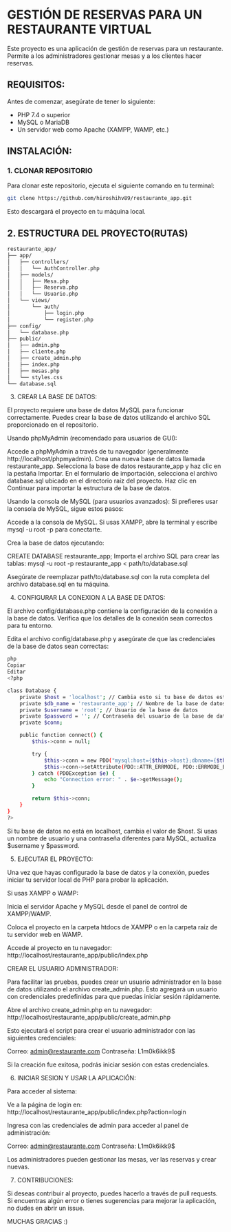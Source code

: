 # GESTIÓN DE RESERVAS PARA UN RESTAURANTE VIRTUAL

Este proyecto es una aplicación de gestión de reservas para un restaurante. Permite a los administradores gestionar mesas y a los clientes hacer reservas.

## REQUISITOS:

Antes de comenzar, asegúrate de tener lo siguiente:

- PHP 7.4 o superior
- MySQL o MariaDB
- Un servidor web como Apache (XAMPP, WAMP, etc.)

## INSTALACIÓN:

### 1. CLONAR REPOSITORIO

Para clonar este repositorio, ejecuta el siguiente comando en tu terminal:

```bash
git clone https://github.com/hiroshihv89/restaurante_app.git
```
Esto descargará el proyecto en tu máquina local.

## 2. ESTRUCTURA DEL PROYECTO(RUTAS)

```bash
restaurante_app/
├── app/
│   ├── controllers/
│   │   └── AuthController.php
│   ├── models/
│   │   ├── Mesa.php
│   │   ├── Reserva.php
│   │   └── Usuario.php
│   └── views/
│       └── auth/
│           ├── login.php
│           └── register.php
├── config/
│   └── database.php
├── public/
│   ├── admin.php
│   ├── cliente.php
│   ├── create_admin.php
│   ├── index.php
│   ├── mesas.php
│   └── styles.css
└── database.sql
```
3. CREAR LA BASE DE DATOS:

El proyecto requiere una base de datos MySQL para funcionar correctamente. 
Puedes crear la base de datos utilizando el archivo SQL proporcionado en el repositorio.

Usando phpMyAdmin (recomendado para usuarios de GUI):

Accede a phpMyAdmin a través de tu navegador (generalmente http://localhost/phpmyadmin).
Crea una nueva base de datos llamada restaurante_app.
Selecciona la base de datos restaurante_app y haz clic en la pestaña Importar.
En el formulario de importación, selecciona el archivo database.sql ubicado en el directorio raíz del proyecto.
Haz clic en Continuar para importar la estructura de la base de datos.

Usando la consola de MySQL (para usuarios avanzados):
Si prefieres usar la consola de MySQL, sigue estos pasos:

Accede a la consola de MySQL. Si usas XAMPP, abre la terminal y escribe mysql -u root -p para conectarte.

Crea la base de datos ejecutando:

CREATE DATABASE restaurante_app;
Importa el archivo SQL para crear las tablas: mysql -u root -p restaurante_app < path/to/database.sql

Asegúrate de reemplazar path/to/database.sql con la ruta completa del archivo database.sql en tu máquina.

4. CONFIGURAR LA CONEXION A LA BASE DE DATOS:

El archivo config/database.php contiene la configuración de la conexión a la base de datos. 
Verifica que los detalles de la conexión sean correctos para tu entorno.

Edita el archivo config/database.php y asegúrate de que las credenciales de la base de datos sean correctas:

```bash
php
Copiar
Editar
<?php

class Database {
    private $host = 'localhost'; // Cambia esto si tu base de datos está en otro servidor
    private $db_name = 'restaurante_app'; // Nombre de la base de datos
    private $username = 'root'; // Usuario de la base de datos
    private $password = ''; // Contraseña del usuario de la base de datos
    private $conn;

    public function connect() {
        $this->conn = null;

        try {
            $this->conn = new PDO("mysql:host={$this->host};dbname={$this->db_name}", $this->username, $this->password);
            $this->conn->setAttribute(PDO::ATTR_ERRMODE, PDO::ERRMODE_EXCEPTION);
        } catch (PDOException $e) {
            echo "Connection error: " . $e->getMessage();
        }

        return $this->conn;
    }
}
?>
```
Si tu base de datos no está en localhost, cambia el valor de $host.
Si usas un nombre de usuario y una contraseña diferentes para MySQL, actualiza $username y $password.

5. EJECUTAR EL PROYECTO:

Una vez que hayas configurado la base de datos y la conexión, puedes iniciar tu servidor local de PHP para probar la aplicación.

Si usas XAMPP o WAMP:

Inicia el servidor Apache y MySQL desde el panel de control de XAMPP/WAMP.

Coloca el proyecto en la carpeta htdocs de XAMPP o en la carpeta raíz de tu servidor web en WAMP.

Accede al proyecto en tu navegador: http://localhost/restaurante_app/public/index.php

CREAR EL USUARIO ADMINISTRADOR:

Para facilitar las pruebas, puedes crear un usuario administrador en la base de datos utilizando el archivo create_admin.php. 
Esto agregará un usuario con credenciales predefinidas para que puedas iniciar sesión rápidamente.

Abre el archivo create_admin.php en tu navegador: http://localhost/restaurante_app/public/create_admin.php

Esto ejecutará el script para crear el usuario administrador con las siguientes credenciales:

Correo: admin@restaurante.com
Contraseña: L1m0k6ikk9$

Si la creación fue exitosa, podrás iniciar sesión con estas credenciales.

6. INICIAR SESION Y USAR LA APLICACIÓN:

Para acceder al sistema:

Ve a la página de login en: http://localhost/restaurante_app/public/index.php?action=login

Ingresa con las credenciales de admin para acceder al panel de administración:

Correo: admin@restaurante.com
Contraseña: L1m0k6ikk9$

Los administradores pueden gestionar las mesas, ver las reservas y crear nuevas.

7. CONTRIBUCIONES:

Si deseas contribuir al proyecto, puedes hacerlo a través de pull requests. 
Si encuentras algún error o tienes sugerencias para mejorar la aplicación, no dudes en abrir un issue.

MUCHAS GRACIAS :)


